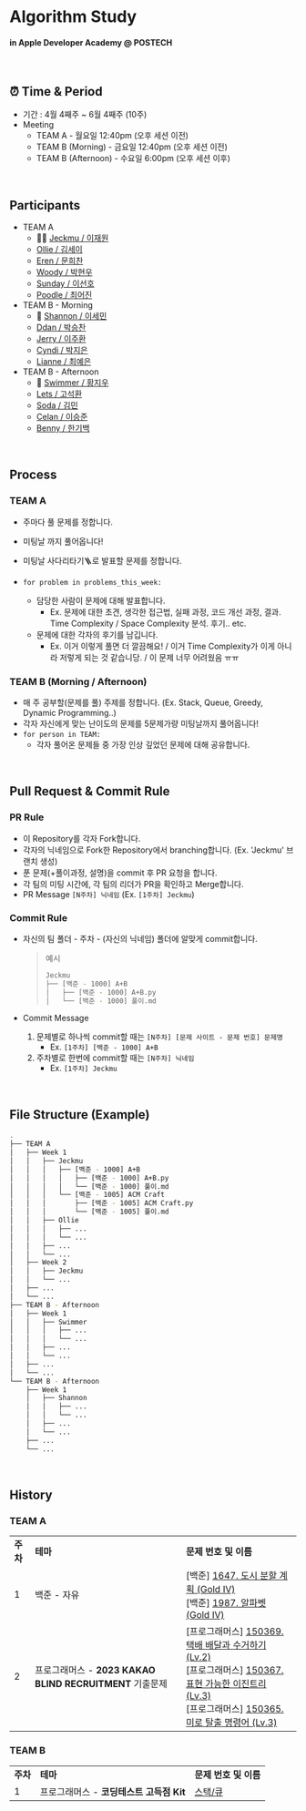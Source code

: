 # Algorithm Study 

#### in Apple Developer Academy @ POSTECH

<br />

## ⏰ Time & Period

- 기간 : 4월 4째주 ~ 6월 4째주 (10주)
- Meeting
  - TEAM A - 월요일 12:40pm (오후 세션 이전)
  - TEAM B (Morning) - 금요일 12:40pm (오후 세션 이전)
  - TEAM B (Afternoon) - 수요일 6:00pm (오후 세션 이후)

<br />

## Participants

- TEAM A
  - 🚩🚩 [Jeckmu / 이재원](https://github.com/220v-K)
  - [Ollie / 김세이]()
  - [Eren / 문희찬]()
  - [Woody / 박현우]()
  - [Sunday / 이선호]()
  - [Poodle / 최어진]()
- TEAM B - Morning
  - 🚩 [Shannon / 이세민]()
  - [Ddan / 박승찬](https://github.com/eemdeeks)
  - [Jerry / 이주환]()
  - [Cyndi / 박지은]()
  - [Lianne / 최예은]()
- TEAM B - Afternoon
  - 🚩 [Swimmer / 황지우]()
  - [Lets / 고석환]()
  - [Soda / 김민]()
  - [Celan / 이승준]()
  - [Benny / 한기백]()

<br />

## Process

### TEAM A

- 주마다 풀 문제를 정합니다.

- 미팅날 까지 풀어옵니다!
- 미팅날 사다리타기🪜로 발표할 문제를 정합니다.

- `for problem in problems_this_week:`
  - 담당한 사람이 문제에 대해 발표합니다. 
    - Ex. 문제에 대한 초견, 생각한 접근법, 실패 과정, 코드 개선 과정, 결과. Time Complexity / Space Complexity 분석. 후기.. etc.
  - 문제에 대한 각자의 후기를 남깁니다.
    - Ex. 이거 이렇게 풀면 더 깔끔해요! / 이거 Time Complexity가 이게 아니라 저렇게 되는 것 같습니당. / 이 문제 너무 어려웠음 ㅠㅠ

### TEAM B (Morning / Afternoon)

- 매 주 공부할(문제를 풀) 주제를 정합니다. (Ex. Stack, Queue, Greedy, Dynamic Programming..)
- 각자 자신에게 맞는 난이도의 문제를 5문제가량 미팅날까지 풀어옵니다!
- `for person in TEAM:`
  - 각자 풀어온 문제들 중 가장 인상 깊었던 문제에 대해 공유합니다.

<br />

## Pull Request & Commit Rule

### PR Rule

- 이 Repository를 각자 Fork합니다.
- 각자의 닉네임으로 Fork한 Repository에서 branching합니다. (Ex. 'Jeckmu' 브랜치 생성)
- 푼 문제(+풀이과정, 설명)을 commit 후 PR 요청을 합니다.
- 각 팀의 미팅 시간에, 각 팀의 리더가 PR을 확인하고 Merge합니다.
- PR Message
  `[N주차] 닉네임` (Ex. `[1주차] Jeckmu`)

### Commit Rule

- 자신의 팀 폴더 - 주차 - (자신의 닉네임) 폴더에 알맞게 commit합니다.

  > 예시
  >
  > ```bash
  > Jeckmu
  > ├── [백준 - 1000] A+B
  > │   ├── [백준 - 1000] A+B.py
  > │   └── [백준 - 1000] 풀이.md
  > ```

- Commit Message
  1. 문제별로 하나씩 commit할 때는 `[N주차] [문제 사이트 - 문제 번호] 문제명`
     - Ex. `[1주차] [백준 - 1000] A+B`
  2. 주차별로 한번에 commit할 때는 `[N주차] 닉네임`
     - Ex. `[1주차] Jeckmu`

<br />

## File Structure (Example)

```bash
.
├── TEAM A
│   ├── Week 1
│   │   ├── Jeckmu
│   │   │   ├── [백준 - 1000] A+B
│   │   │   │   ├── [백준 - 1000] A+B.py
│   │   │   │   └── [백준 - 1000] 풀이.md
│   │   │   └── [백준 - 1005] ACM Craft
│   │   │       ├── [백준 - 1005] ACM Craft.py
│   │   │       └── [백준 - 1005] 풀이.md
│   │   ├── Ollie
│   │   │   ├── ...
│   │   │   └── ...
│   │   ├── ...
│   │   └── ...
│   ├── Week 2
│   │   ├── Jeckmu
│   │   └── ...
│   ├── ...
│   └── ...
├── TEAM B - Afternoon
│   ├── Week 1
│   │   ├── Swimmer
│   │   │   ├── ...
│   │   │   └── ...
│   │   ├── ...
│   │   └── ...
│   ├── ...
│   └── ...
└── TEAM B - Afternoon
    ├── Week 1
    │   ├── Shannon
    │   │   ├── ...
    │   │   └── ...
    │   ├── ...
    │   └── ...
    ├── ...
    └── ...
```

<br />

## History

### TEAM A

<div>
<table>
<tbody>

<tr>
<td><strong>주차</strong></td>
<td><strong>테마</strong></td>
<td><strong>문제 번호 및 이름</strong></td>
</tr>

<!-- 1주차 시작 -->
<tr>
<td>1</td>
<td>백준 - 자유</td>
<td>
  [백준]
   <a target="_blank" href="https://www.acmicpc.net/problem/1647">
      1647. 도시 분할 계획 (Gold IV)
   </a>
   <br />
   [백준]
   <a target="_blank" href="https://www.acmicpc.net/problem/1987">
      1987. 알파벳 (Gold IV)
   </a>
</td>
</tr>
<!-- 1주차 끝 -->

<!-- 2주차 시작 -->
<tr>
<td>2</td>
<td>프로그래머스 -
<strong>2023 KAKAO BLIND RECRUITMENT</strong>
기출문제</td>
<td>
  [프로그래머스]
   <a target="_blank" href="https://school.programmers.co.kr/learn/courses/30/lessons/150369">
      150369. 택배 배달과 수거하기 (Lv.2)
   </a>
   <br />
  [프로그래머스]
   <a target="_blank" href="https://school.programmers.co.kr/learn/courses/30/lessons/150367">
      150367. 표현 가능한 이진트리 (Lv.3)
   </a>
   <br />
  [프로그래머스]
   <a target="_blank" href="https://school.programmers.co.kr/learn/courses/30/lessons/150365">
      150365. 미로 탈출 명령어 (Lv.3)
   </a>
</td>
</tr>
<!-- 2주차 끝 -->

</tbody>
</table>
</div>

### TEAM B

<div>
<table>
<tbody>

<tr>
<td><strong>주차</strong></td>
<td><strong>테마</strong></td>
<td><strong>문제 번호 및 이름</strong></td>
</tr>

<!-- 1주차 시작 -->
<tr>
<td>1</td>
<td>프로그래머스 -
<strong>코딩테스트 고득점 Kit</strong>
</td>
<td>
   <a target="_blank" href="https://school.programmers.co.kr/learn/courses/30/parts/12081">
      스택/큐
   </a>
</td>
</tr>
<!-- 1주차 끝 -->

</tbody>
</table>
</div>
